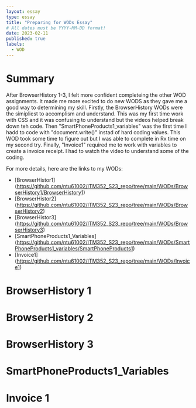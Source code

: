 ```yaml
---
layout: essay
type: essay
title: "Preparing for WODs Essay"
# All dates must be YYYY-MM-DD format!
date: 2023-02-11
published: true
labels:
  - WOD
---
```


<h1> Summary </h1>
<p>After BrowserHistory 1-3, I felt more confident completeing the other WOD assignments. It made me more excited to do new WODS as they gave me a good way to determining my skill. Firstly, the BrowserHistory WODs were the simipliest to accomplism and understand. This was my first time work with CSS and it was confusing to understand but the videos helped break down teh code. Then "SmartPhoneProducts1_variables" was the first time I hadd to code with "document.write()" instad of hard coding values. This WOD took some time to figure out but I was able to complete in Rx time on my second try. Finally, "Invoice1" required me to work with variables to create a invoice receipt. I had to watch the video to understand some of the coding. </p>

For more details, here are the links to my WODs: 
* [BrowserHistor1] (https://github.com/ntu61002/ITM352_S23_repo/tree/main/WODs/BrowserHistory1/BrowserHistory1)
* [BrowserHistor2] (https://github.com/ntu61002/ITM352_S23_repo/tree/main/WODs/BrowserHistory2)
* [BrowserHistor3] (https://github.com/ntu61002/ITM352_S23_repo/tree/main/WODs/BrowserHistory3)
* [SmartPhoneProducts1_Variables] (https://github.com/ntu61002/ITM352_S23_repo/tree/main/WODs/SmartPhoneProducts1_variables/SmartPhoneProducts1)
* [Invoice1] (https://github.com/ntu61002/ITM352_S23_repo/tree/main/WODs/Invoice1)

<h1> BrowserHistory 1 </h1>
<p> </p>
<h1> BrowserHistory 2 </h1>
<p> </p>
<h1> BrowserHistory 3 </h1>
<p> </p>
<h1> SmartPhoneProducts1_Variables </h1>
<p> </p>
<h1> Invoice 1 </h1>
<p> </p>
